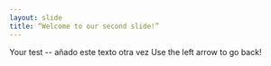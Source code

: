 ```yaml
---
layout: slide
title: “Welcome to our second slide!”
---
```

Your test -- añado este texto otra vez
Use the left arrow to go back!
